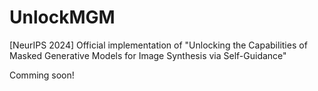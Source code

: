 # UnlockMGM
[NeurIPS 2024] Official implementation of "Unlocking the Capabilities of Masked Generative Models for Image Synthesis via Self-Guidance"

Comming soon!
